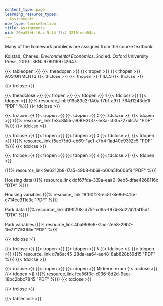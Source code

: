 ```yaml
---
content_type: page
learning_resource_types:
- Assignments
ocw_type: CourseSection
title: Assignments
uid: 20ea5fe6-f6ac-5cf4-7fc4-3210feeb54ac
---
```


Many of the homework problems are assigned from the course textbook:

Kolstad, Charles. _Environmental Economics_. 2nd ed. Oxford University Press, 2010. ISBN: 9780199732647.

{{< tableopen >}}
{{< theadopen >}}
{{< tropen >}}
{{< thopen >}}
ASSIGNMENTS
{{< thclose >}}
{{< thopen >}}
FILES
{{< thclose >}}

{{< trclose >}}

{{< theadclose >}}
{{< tropen >}}
{{< tdopen >}}
1
{{< tdclose >}}
{{< tdopen >}}
({{% resource_link 919a83c2-140a-f7bf-a97f-764d1243de1f "PDF" %}})
{{< tdclose >}}

{{< trclose >}}
{{< tropen >}}
{{< tdopen >}}
2
{{< tdclose >}}
{{< tdopen >}}
({{% resource_link fe3c8555-a990-3137-6e3a-c035727bfc7a "PDF" %}})
{{< tdclose >}}

{{< trclose >}}
{{< tropen >}}
{{< tdopen >}}
3
{{< tdclose >}}
{{< tdopen >}}
({{% resource_link f5ac75d0-eb69-1ac1-c7b4-1ad40e9392c5 "PDF" %}})
{{< tdclose >}}

{{< trclose >}}
{{< tropen >}}
{{< tdopen >}}
4
{{< tdclose >}}
{{< tdopen >}}


({{% resource_link 9e6212b8-17a5-49b8-bb69-b00a5fb606f8 "PDF" %}})

Housing data ({{% resource_link ddf67fda-339a-eaa0-9eb5-dfae4268116c "DTA" %}})

Housing variables ({{% resource_link 18f90f28-ec51-8e86-415e-c714ce311e3c "PDF" %}})

Park data ({{% resource_link 419ff708-d75f-dd9a-f974-8d22420415df "DTA" %}})

Park variables ({{% resource_link 4ba998e8-31ac-2ee8-29b2-1fe77179388e "PDF" %}})


{{< tdclose >}}

{{< trclose >}}
{{< tropen >}}
{{< tdopen >}}
5
{{< tdclose >}}
{{< tdopen >}}
({{% resource_link d7a6ac45-28da-aa64-ae48-8ab828b69d15 "PDF" %}})
{{< tdclose >}}

{{< trclose >}}
{{< tropen >}}
{{< tdopen >}}
Midterm exam
{{< tdclose >}}
{{< tdopen >}}
({{% resource_link fca56f0c-c036-8d2d-9aee-18bc2bbc7845 "PDF" %}})
{{< tdclose >}}

{{< trclose >}}

{{< tableclose >}}
